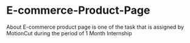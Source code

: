 # E-commerce-Product-Page
About E-commerce product page is one of the task that is assigned by MotionCut during the period of 1 Month Internship
